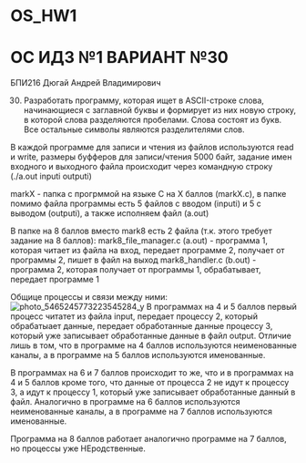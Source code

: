 # OS_HW1
# ОС ИДЗ №1 ВАРИАНТ №30
БПИ216 Дюгай Андрей Владимирович

30. Разработать программу, которая ищет в ASCII-строке слова, начинающиеся с заглавной буквы и формирует из них новую
строку, в которой слова разделяются пробелами. Слова состоят из
букв. Все остальные символы являются разделителями слов.

В каждой программе для записи и чтения из файлов используются read и write, размеры буфферов для записи/чтения 5000 байт, задание имен входного и выходного файла происходит через командную строку (./a.out inputi outputi)

markX - папка с прогрммой на языке C на X баллов (markX.c), в папке помимо файла программы есть 5 файлов с вводом (inputi) и 5 с выводом (outputi), а также исполняем файл (a.out)

В папке на 8 баллов вместо mark8 есть 2 файла (т.к. этого требует задание на 8 баллов):
mark8_file_manager.c (a.out) - программа 1, которая читает из файла на вход, передает программе 2, получает от программы 2, пишет в файл на выход
mark8_handler.c (b.out) - программа 2, которая получает от программы 1, обрабатывает, передает программе 1

Общице процессы и связи между ними:
![photo_5465245773223545284_y](https://user-images.githubusercontent.com/61345502/221410298-4548095c-fe05-411d-86a2-dae8a9aedac0.jpg)
В программах на 4 и 5 баллов первый процесс читатет из файла input, передает процессу 2, который обрабатыает данные, передает обработанные данные процессу 3, который уже записывает обработанные данные в файл output. Отличие лишь в том, что в программе на 4 баллов используются неименованные каналы, а в программе на 5 баллов используются именованные.

В программах на 6 и 7 баллов происходит то же, что и в программах на 4 и 5 баллов кроме того, что данные от процесса 2 не идут к процессу 3, а идут к процессу 1, который уже записывает обработанные данный в файл. Аналогично в программе на 6 баллов используются неименованные каналы, а в программе на 7 баллов используются именованные.

Программа на 8 баллов работает аналогично программе на 7 баллов, но процессы уже НЕродственные.
